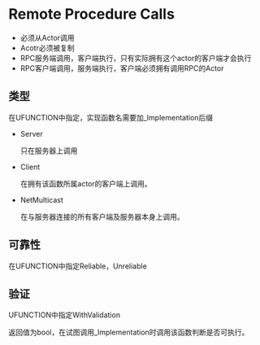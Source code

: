 # Remote Procedure Calls

- 必须从Actor调用
- Acotr必须被复制
- RPC服务端调用，客户端执行，只有实际拥有这个actor的客户端才会执行
- RPC客户端调用，服务端执行，客户端必须拥有调用RPC的Actor

## 类型

在UFUNCTION中指定，实现函数名需要加_Implementation后缀

- Server

  只在服务器上调用

- Client

  在拥有该函数所属actor的客户端上调用。

- NetMulticast

  在与服务器连接的所有客户端及服务器本身上调用。

## 可靠性

在UFUNCTION中指定Reliable，Unreliable

## 验证

UFUNCTION中指定WithValidation

返回值为bool，在试图调用_Implementation时调用该函数判断是否可执行。
